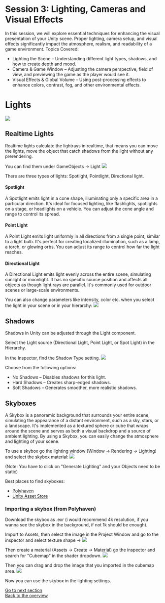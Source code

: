 # Session 3: Lighting, Cameras and Visual Effects

In this session, we will explore essential techniques for enhancing the visual presentation of your Unity scene. Proper lighting, camera setup, and visual effects significantly impact the atmosphere, realism, and readability of a game environment.
Topics Covered:

- Lighting the Scene – Understanding different light types, shadows, and how to create depth and mood.
- Camera & Game Window – Adjusting the camera perspective, field of view, and previewing the game as the player would see it.
- Visual Effects & Global Volume – Using post-processing effects to enhance colors, contrast, fog, and other environmental effects.

# Lights
![](images/lights.jpeg)

## Realtime Lights 
Realtime lights calculate the lightrays in realtime, that means you can move the lights, move the object that catch shadows from the light without any prerendering. 

You can find them under GameObjects -> Light
![](images/lights1.jpeg)

There are three types of lights: Spotlight, Pointlight, Directional light. 

#### Spotlight
A Spotlight emits light in a cone shape, illuminating only a specific area in a particular direction. It's ideal for focused lighting, like flashlights, spotlights on a stage, or headlights on a vehicle. You can adjust the cone angle and range to control its spread.

#### Point Light
A Point Light emits light uniformly in all directions from a single point, similar to a light bulb. It's perfect for creating localized illumination, such as a lamp, a torch, or glowing orbs. You can adjust its range to control how far the light reaches.

#### Directional Light
A Directional Light emits light evenly across the entire scene, simulating sunlight or moonlight. It has no specific source position and affects all objects as though light rays are parallel. It's commonly used for outdoor scenes or large-scale environments.

You can also change parameters like intensity, color etc. when you select the light in your scene or in your hierarchy: 
![](images/lights2.jpeg)

## Shadows 

Shadows in Unity can be adjusted through the Light component.

Select the Light source (Directional Light, Point Light, or Spot Light) in the Hierarchy.

In the Inspector, find the Shadow Type setting.
![](images/shadows.jpeg)

Choose from the following options:
- No Shadows – Disables shadows for this light.
- Hard Shadows – Creates sharp-edged shadows.
- Soft Shadows – Generates smoother, more realistic shadows.

## Skyboxes 
A Skybox is a panoramic background that surrounds your entire scene, simulating the appearance of a distant environment, such as a sky, stars, or a landscape. It's implemented as a textured sphere or cube that wraps around the scene and serves as both a visual backdrop and a source of ambient lighting. By using a Skybox, you can easily change the atmosphere and lighting of your scene.

To use a skybox go the lighting window (Window -> Rendering -> Lighting) and select the skybox material: 
![](images/skyboxlighting.jpeg)

(Note: You have to click on "Generate Lighting" and your Objects need to be static)

Best places to find skyboxes: 
- [Polyhaven](https://polyhaven.com/hdris)
- [Unity Asset Store](https://assetstore.unity.com/2d/textures-materials/sky)

### Importing a skybox (from Polyhaven)
Download the skybox as .exr (i would recommend 4k resolution, if you wanna see the skybox in the background, if not 1k should be enough). 

Import to Assets, then select the image in the Project Window and go to the inspector and select texture shape -> 
![](images/importsettings.jpeg)

Then create a material (Assets -> Create -> Material) go the inspector and search for "Cubemap" in the shader dropdown. 
![](images/skyboxmaterial.jpeg)

Then you can drag and drop the image that you imported in the cubemap area. 
![](images/skyboxmaterial2.jpeg)

Now you can use the skybox in the lighting settings. 

[Go to next section](3_Camera.md)\
[Back to the overview](readme.md)

